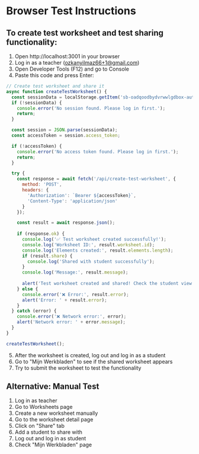 # Browser Test Instructions

## To create test worksheet and test sharing functionality:

1. Open http://localhost:3001 in your browser
2. Log in as a teacher (ozkanyilmaz66+1@gmail.com)
3. Open Developer Tools (F12) and go to Console
4. Paste this code and press Enter:

```javascript
// Create test worksheet and share it
async function createTestWorksheet() {
  const sessionData = localStorage.getItem('sb-oadqoodbydvrwwlgdbox-auth-token');
  if (!sessionData) {
    console.error('No session found. Please log in first.');
    return;
  }

  const session = JSON.parse(sessionData);
  const accessToken = session.access_token;

  if (!accessToken) {
    console.error('No access token found. Please log in first.');
    return;
  }

  try {
    const response = await fetch('/api/create-test-worksheet', {
      method: 'POST',
      headers: {
        'Authorization': `Bearer ${accessToken}`,
        'Content-Type': 'application/json'
      }
    });

    const result = await response.json();
    
    if (response.ok) {
      console.log('✅ Test worksheet created successfully!');
      console.log('Worksheet ID:', result.worksheet.id);
      console.log('Elements created:', result.elements.length);
      if (result.share) {
        console.log('Shared with student successfully');
      }
      console.log('Message:', result.message);
      
      alert('Test worksheet created and shared! Check the student view.');
    } else {
      console.error('❌ Error:', result.error);
      alert('Error: ' + result.error);
    }
  } catch (error) {
    console.error('❌ Network error:', error);
    alert('Network error: ' + error.message);
  }
}

createTestWorksheet();
```

5. After the worksheet is created, log out and log in as a student
6. Go to "Mijn Werkbladen" to see if the shared worksheet appears
7. Try to submit the worksheet to test the functionality

## Alternative: Manual Test

1. Log in as teacher
2. Go to Worksheets page
3. Create a new worksheet manually
4. Go to the worksheet detail page
5. Click on "Share" tab
6. Add a student to share with
7. Log out and log in as student
8. Check "Mijn Werkbladen" page
